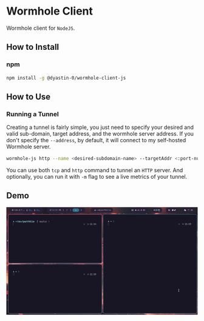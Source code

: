 # Wormhole Client
Wormhole client for `NodeJS`.

## How to Install

### npm

```bash
npm install -g @dyastin-0/wormhole-client-js
```

## How to Use

### Running a Tunnel

Creating a tunnel is fairly simple, you just need to specify your desired and valid sub-domain, target address, and the wormhole server address. If you don't specify the `--address`, by default, it will connect to my self-hosted Wormhole server.

```bash
wormhole-js http --name <desired-subdomain-name> --targetAddr <:port-number> --address <wormhole.server.address:443>
```

You can use both `tcp` and `http` command to tunnel an `HTTP` server. And optionally, you can run it with `-m` flag to see a live metrics of your tunnel.

## Demo

![Demo](snapshot/demo.gif)
